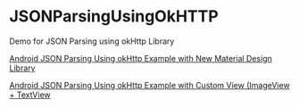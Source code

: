 # JSONParsingUsingOkHTTP
Demo for JSON Parsing using okHttp Library

[Android JSON Parsing Using okHttp Example with New Material Design Library](http://www.pratikbutani.com/2015/12/android-json-parsing-using-okhttp-example-with-new-material-design-library/)

[Android JSON Parsing Using okHttp Example with Custom View (ImageView + TextView](http://www.pratikbutani.com/2016/01/android-json-parsing-using-okhttp-example-with-custom-view-imageview-textview/)
